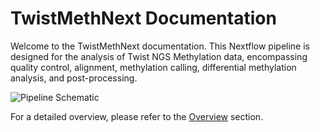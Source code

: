 # TwistMethNext Documentation

Welcome to the TwistMethNext documentation. This Nextflow pipeline is designed for the analysis of Twist NGS Methylation data, encompassing quality control, alignment, methylation calling, differential methylation analysis, and post-processing.

![Pipeline Schematic](./images/Figure%201.png)

For a detailed overview, please refer to the [Overview](overview.md) section.